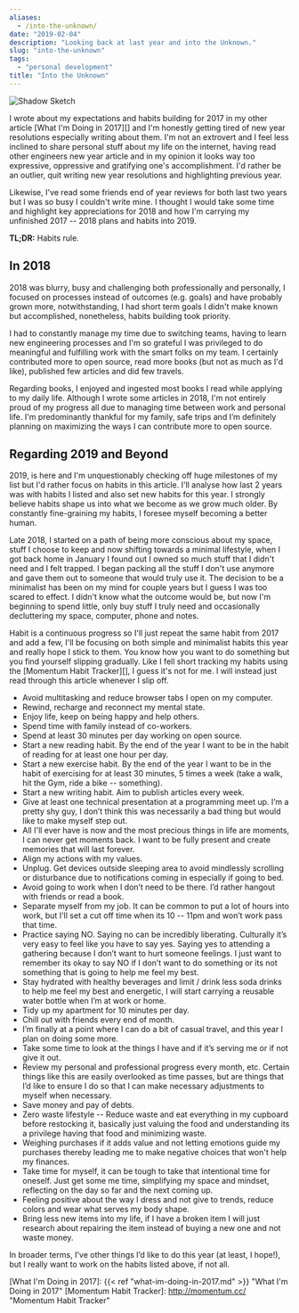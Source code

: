 ```yaml
---
aliases:
  - /into-the-unknown/
date: "2019-02-04"
description: "Looking back at last year and into the Unknown."
slug: "into-the-unknown"
tags:
  - "personal development"
title: "Into the Unknown"
---
```



![Shadow Sketch][]


I wrote about my expectations and habits building for 2017 in my other article [What I'm Doing in 2017][] and I'm honestly getting tired of new year resolutions especially writing about them. I'm not an extrovert and I feel less inclined to share personal stuff about my life on the internet, having read other engineers new year article and in my opinion it looks way too expressive, oppressive and gratifying one's accomplishment. I'd rather be an outlier, quit writing new year resolutions and highlighting previous year.

Likewise, I've read some friends end of year reviews for both last two years but I was so busy I couldn't write mine. I thought I would take some time and highlight key appreciations for 2018 and how I'm carrying my unfinished 2017 -- 2018 plans and habits into 2019.


**TL;DR:** Habits rule.


## In 2018

2018 was blurry, busy and challenging both professionally and personally, I focused on processes instead of outcomes (e.g. goals) and have probably grown more, notwithstanding, I had short term goals I didn't make known but accomplished, nonetheless, habits building took priority.

I had to constantly manage my time due to switching teams, having to learn new engineering processes and I'm so grateful I was privileged to do meaningful and fulfilling work with the smart folks on my team. I certainly contributed more to open source, read more books (but not as much as I'd like), published few articles and did few travels.

Regarding books, I enjoyed and ingested most books I read while applying to my daily life. Although I wrote some articles in 2018, I'm not entirely proud of my progress all due to managing time between work and personal life. I'm predominantly thankful for my family, safe trips and I’m definitely planning on maximizing the ways I can contribute more to open source.


## Regarding 2019 and Beyond

2019, is here and I'm unquestionably checking off huge milestones of my list but I'd rather focus on habits in this article. I'll analyse how last 2 years was with habits I listed and also set new habits for this year. I strongly believe habits shape us into what we become as we grow much older. By constantly fine-graining my habits, I foresee myself becoming a better human.

Late 2018, I started on a path of being more conscious about my space, stuff I choose to keep and now shifting towards a minimal lifestyle, when I got back home in January I found out I owned so much stuff that I didn't need and I felt trapped. I began packing all the stuff I don't use anymore and gave them out to someone that would truly use it. The decision to be a minimalist has been on my mind for couple years but I guess I was too scared to effect. I didn't know what the outcome would be, but now I'm beginning to spend little, only buy stuff I truly need and occasionally decluttering my space, computer, phone and notes.

Habit is a continuous progress so I'll just repeat the same habit from 2017 and add a few, I'll be focusing on both simple and minimalist habits this year and really hope I stick to them. You know how you want to do something but you find yourself slipping gradually. Like I fell short tracking my habits using the [Momentum Habit Tracker][], I guess it's not for me. I will instead just read through this article whenever I slip off.

- Avoid multitasking and reduce browser tabs I open on my computer.
- Rewind, recharge and reconnect my mental state.
- Enjoy life, keep on being happy and help others.
- Spend time with family instead of co-workers.
- Spend at least 30 minutes per day working on open source.
- Start a new reading habit. By the end of the year I want to be in the habit of reading for at least one hour per day.
- Start a new exercise habit. By the end of the year I want to be in the habit of exercising for at least 30 minutes, 5 times a week (take a walk, hit the Gym, ride a bike -- something).
- Start a new writing habit. Aim to publish articles every week.
- Give at least one technical presentation at a programming meet up. I’m a pretty shy guy, I don’t think this was necessarily a bad thing but would like to make myself step out.
- All I'll ever have is now and the most precious things in life are moments, I can never get moments back. I want to be fully present and create memories that will last forever.
- Align my actions with my values.
- Unplug. Get devices outside sleeping area to avoid mindlessly scrolling or disturbance due to notifications coming in especially if going to bed.
- Avoid going to work when I don’t need to be there. I’d rather hangout with friends or read a book.
- Separate myself from my job. It can be common to put a lot of hours into work, but I'll set a cut off time when its 10 -- 11pm and won’t work pass that time.
- Practice saying NO. Saying no can be incredibly liberating. Culturally it’s very easy to feel like you have to say yes. Saying yes to attending a gathering because I don’t want to hurt someone feelings. I just want to remember its okay to say NO if I don’t want to do something or its not something that is going to help me feel my best.
- Stay hydrated with healthy beverages and limit / drink less soda drinks to help me feel my best and energetic, I will start carrying a reusable water bottle when I’m at work or home.
- Tidy up my apartment for 10 minutes per day.
- Chill out with friends every end of month.
- I’m finally at a point where I can do a bit of casual travel, and this year I plan on doing some more.
- Take some time to look at the things I have and if it’s serving me or if not give it out.
- Review my personal and professional progress every month, etc. Certain things like this are easily overlooked as time passes, but are things that I’d like to ensure I do so that I can make necessary adjustments to myself when necessary.
- Save money and pay of debts.
- Zero waste lifestyle -- Reduce waste and eat everything in my cupboard before restocking it, basically just valuing the food and understanding its a privilege having that food and minimizing waste.
- Weighing purchases if it adds value and not letting emotions guide my purchases thereby leading me to make negative choices that won't help my finances.
- Take time for myself, it can be tough to take that intentional time for oneself. Just get some me time, simplifying my space and mindset, reflecting on the day so far and the next coming up.
- Feeling positive about the way I dress and not give to trends, reduce colors and wear what serves my body shape.
- Bring less new items into my life, if I have a broken item I will just research about repairing the item instead of buying a new one and not waste money.

In broader terms, I've other things I’d like to do this year (at least, I hope!), but I really want to work on the habits listed above, if not all.

  [Shadow Sketch]: /static/images/2019/shadow-sketch.jpg "Shadow Sketch"
  [What I'm Doing in 2017]: {{< ref "what-im-doing-in-2017.md" >}} "What I'm Doing in 2017"
  [Momentum Habit Tracker]: http://momentum.cc/ "Momentum Habit Tracker"

